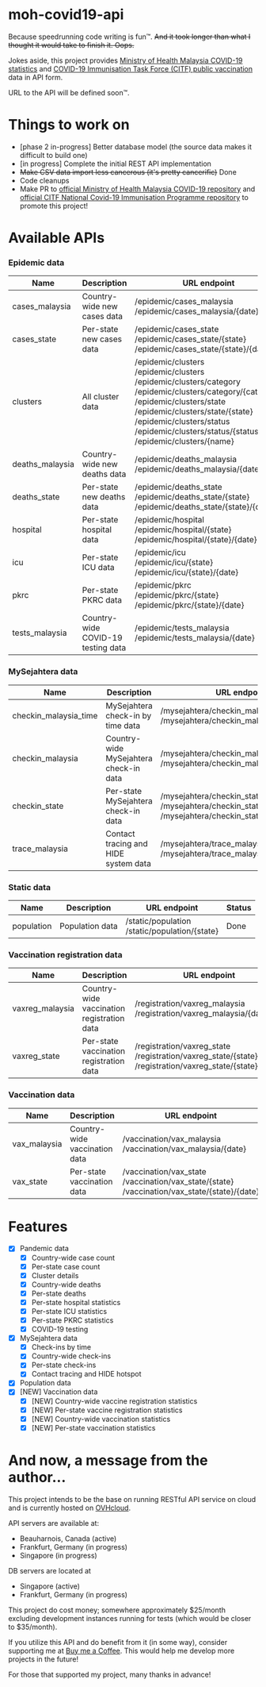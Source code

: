 # moh-covid19-api

Because speedrunning code writing is fun™. ~~And it took longer than what I thought it would take to finish it. Oops.~~

Jokes aside, this project provides [Ministry of Health Malaysia COVID-19 statistics](https://github.com/MoH-Malaysia/covid19-public) and [COVID-19 Immunisation Task Force (CITF) public vaccination](https://github.com/CITF-Malaysia/citf-public) data in API form.

URL to the API will be defined soon™.

# Things to work on
- [phase 2 in-progress] Better database model (the source data makes it difficult to build one)
- [in progress] Complete the initial REST API implementation
- ~~Make CSV data import less cancerous (it's pretty cancerific)~~ Done
- Code cleanups
- Make PR to [official Ministry of Health Malaysia COVID-19 repository](https://github.com/MoH-Malaysia/covid19-public) and [official CITF National Covid-​19 Immunisation Programme repository](https://github.com/CITF-Malaysia/citf-public) to promote this project!

# Available APIs
### Epidemic data
| Name | Description | URL endpoint | Status |
| - | - | - | - |
| cases_malaysia | Country-wide new cases data | /epidemic/cases_malaysia<br>/epidemic/cases_malaysia/{date} | Done |
| cases_state | Per-state new cases data | /epidemic/cases_state<br>/epidemic/cases_state/{state}<br>/epidemic/cases_state/{state}/{date} | Done |
| clusters | All cluster data | /epidemic/clusters<br>/epidemic/clusters<br>/epidemic/clusters/category<br>/epidemic/clusters/category/{category}<br>/epidemic/clusters/state<br>/epidemic/clusters/state/{state}<br>/epidemic/clusters/status<br>/epidemic/clusters/status/{status}<br>/epidemic/clusters/{name} | Done |
| deaths_malaysia | Country-wide new deaths data | /epidemic/deaths_malaysia<br>/epidemic/deaths_malaysia/{date} | Done |
| deaths_state | Per-state new deaths data | /epidemic/deaths_state<br>/epidemic/deaths_state/{state}<br>/epidemic/deaths_state/{state}/{date} | Done |
| hospital | Per-state hospital data | /epidemic/hospital<br>/epidemic/hospital/{state}<br>/epidemic/hospital/{state}/{date} | Done |
| icu | Per-state ICU data | /epidemic/icu<br>/epidemic/icu/{state}<br>/epidemic/icu/{state}/{date} | Done |
| pkrc | Per-state PKRC data | /epidemic/pkrc<br>/epidemic/pkrc/{state}<br>/epidemic/pkrc/{state}/{date} | Done |
| tests_malaysia | Country-wide COVID-19 testing data | /epidemic/tests_malaysia<br>/epidemic/tests_malaysia/{date} | Done |

### MySejahtera data
| Name | Description | URL endpoint | Status |
| - | - | - | - |
| checkin_malaysia_time | MySejahtera check-in by time data | /mysejahtera/checkin_malaysia_time<br>/mysejahtera/checkin_malaysia_time/{date} | Done |
| checkin_malaysia | Country-wide MySejahtera check-in data | /mysejahtera/checkin_malaysia<br>/mysejahtera/checkin_malaysia{date} | Done |
| checkin_state | Per-state MySejahtera check-in data | /mysejahtera/checkin_state<br>/mysejahtera/checkin_state/{state}<br>/mysejahtera/checkin_state/{state}/{date} | Done |
| trace_malaysia | Contact tracing and HIDE system data | /mysejahtera/trace_malaysia<br>/mysejahtera/trace_malaysia/{date}| Done |

### Static data
| Name | Description | URL endpoint | Status |
| - | - | - | - |
| population | Population data | /static/population<br>/static/population/{state} | Done |

### Vaccination registration data
| Name | Description | URL endpoint | Status |
| - | - | - | - |
| vaxreg_malaysia | Country-wide vaccination registration data | /registration/vaxreg_malaysia<br>/registration/vaxreg_malaysia/{date} | Done |
| vaxreg_state | Per-state vaccination registration data | /registration/vaxreg_state<br>/registration/vaxreg_state/{state}<br>/registration/vaxreg_state/{state}/{date} | Done |

### Vaccination data
| Name | Description | URL endpoint | Status |
| - | - | - | - |
| vax_malaysia | Country-wide vaccination data | /vaccination/vax_malaysia<br>/vaccination/vax_malaysia/{date} | Done |
| vax_state | Per-state vaccination data | /vaccination/vax_state<br>/vaccination/vax_state/{state}<br>/vaccination/vax_state/{state}/{date} | Done |

# Features
- [x] Pandemic data
  - [x] Country-wide case count
  - [x] Per-state case count
  - [x] Cluster details
  - [x] Country-wide deaths
  - [x] Per-state deaths
  - [x] Per-state hospital statistics
  - [x] Per-state ICU statistics
  - [x] Per-state PKRC statistics
  - [x] COVID-19 testing
- [x] MySejahtera data
  - [x] Check-ins by time
  - [x] Country-wide check-ins
  - [x] Per-state check-ins
  - [x] Contact tracing and HIDE hotspot
- [x] Population data
- [x] [NEW] Vaccination data
  - [x] [NEW] Country-wide vaccine registration statistics
  - [x] [NEW] Per-state vaccine registration statistics
  - [x] [NEW] Country-wide vaccination statistics
  - [x] [NEW] Per-state vaccination statistics

# And now, a message from the author...
This project intends to be the base on running RESTful API service on cloud and is currently hosted on [OVHcloud](https://ovh.com/asia/).

API servers are available at:
- Beauharnois, Canada (active)
- Frankfurt, Germany (in progress)
- Singapore (in progress)

DB servers are located at
- Singapore (active)
- Frankfurt, Germany (in progress)

This project do cost money; somewhere approximately $25/month excluding development instances running for tests (which would be closer to $35/month).

If you utilize this API and do benefit from it (in some way), consider supporting me at [Buy me a Coffee](https://www.buymeacoffee.com/chong601). This would help me develop more projects in the future!

For those that supported my project, many thanks in advance!